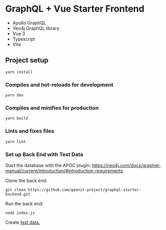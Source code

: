 # GraphQL + Vue Starter Frontend

- Apollo GraphQL
- Veo4j GraphQL library
- Vue 3
- Typescript
- Vite

## Project setup

```
yarn install
```

### Compiles and hot-reloads for development

```
yarn dev
```

### Compiles and minifies for production

```
yarn build
```

### Lints and fixes files

```
yarn lint
```

### Set up Back End with Test Data

Start the database with the APOC plugin: https://neo4j.com/docs/graphql-manual/current/introduction/#introduction-requirements


Clone the back end:

```
git clone https://github.com/gennit-project/graphql-starter-backend.git
```


Run the back end:
```
node index.js
```

Create [test data.](./test-data.md)